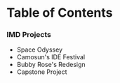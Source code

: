 # Table of Contents
### IMD Projects
- Space Odyssey
- Camosun's IDE Festival
- Bubby Rose's Redesign
- Capstone Project
